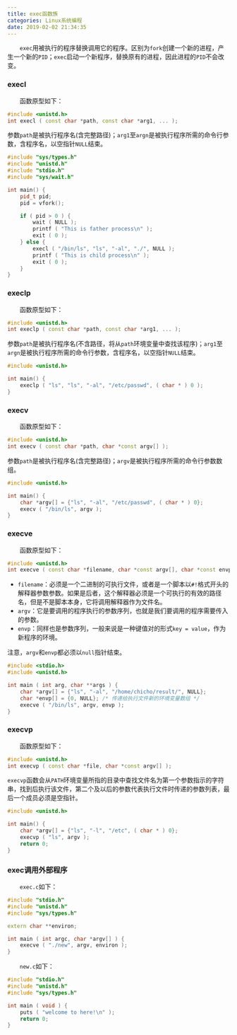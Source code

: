 ```yaml
---
title: exec函数族
categories: Linux系统编程
date: 2019-02-02 21:34:35
---
```

&emsp;&emsp;`exec`用被执行的程序替换调用它的程序。区别为`fork`创建一个新的进程，产生一个新的`PID`；`exec`启动一个新程序，替换原有的进程，因此进程的`PID`不会改变。<!--more-->

### execl

&emsp;&emsp;函数原型如下：

``` cpp
#include <unistd.h>
int execl ( const char *path, const char *arg1, ... );
```

参数`path`是被执行程序名(含完整路径)；`arg1`至`argn`是被执行程序所需的命令行参数，含程序名，以空指针`NULL`结束。

``` cpp
#include "sys/types.h"
#include "unistd.h"
#include "stdio.h"
#include "sys/wait.h"

int main() {
    pid_t pid;
    pid = vfork();

    if ( pid > 0 ) {
        wait ( NULL );
        printf ( "This is father process\n" );
        exit ( 0 );
    } else {
        execl ( "/bin/ls", "ls", "-al", "./", NULL );
        printf ( "This is child process\n" );
        exit ( 0 );
    }
}
```

### execlp

&emsp;&emsp;函数原型如下：

``` cpp
#include <unistd.h>
int execlp ( const char *path, const char *arg1, ... );
```

参数`path`是被执行程序名(不含路径，将从`path`环境变量中查找该程序)；`arg1`至`argn`是被执行程序所需的命令行参数，含程序名，以空指针`NULL`结束。

``` cpp
#include <unistd.h>

int main() {
    execlp ( "ls", "ls", "-al", "/etc/passwd", ( char * ) 0 );
}
```

### execv

&emsp;&emsp;函数原型如下：

``` cpp
#include <unistd.h>
int execv ( const char *path, char *const argv[] );
```

参数`path`是被执行程序名(含完整路径)；`argv`是被执行程序所需的命令行参数数组。

``` cpp
#include <unistd.h>

int main() {
    char *argv[] = {"ls", "-al", "/etc/passwd", ( char * ) 0};
    execv ( "/bin/ls", argv );
}
```

### execve

&emsp;&emsp;函数原型如下：

``` cpp
#include <unistd.h>
int execve ( const char *filename, char *const argv[], char *const envp[] );
```

- `filename`：必须是一个二进制的可执行文件，或者是一个脚本以`#!`格式开头的解释器参数参数。如果是后者，这个解释器必须是一个可执行的有效的路径名，但是不是脚本本身，它将调用解释器作为文件名。
- `argv`：它是要调用的程序执行的参数序列，也就是我们要调用的程序需要传入的参数。
- `envp`：同样也是参数序列，一般来说是一种键值对的形式`key = value`，作为新程序的环境。

注意，`argv`和`envp`都必须以`null`指针结束。

``` cpp
#include <stdio.h>
#include <unistd.h>

int main ( int arg, char **args ) {
    char *argv[] = {"ls", "-al", "/home/chicho/result/", NULL};
    char *envp[] = {0, NULL}; /* 传递给执行文件新的环境变量数组 */
    execve ( "/bin/ls", argv, envp );
}
```

### execvp

&emsp;&emsp;函数原型如下：

``` cpp
#include <unistd.h>
int execvp ( const char *file, char *const argv[] );
```

`execvp`函数会从`PATH`环境变量所指的目录中查找文件名为第一个参数指示的字符串，找到后执行该文件，第二个及以后的参数代表执行文件时传递的参数列表，最后一个成员必须是空指针。

``` cpp
#include <unistd.h>

int main() {
    char *argv[] = {"ls", "-l", "/etc", ( char * ) 0};
    execvp ( "ls", argv );
    return 0;
}
```

### exec调用外部程序

&emsp;&emsp;`exec.c`如下：

``` cpp
#include "stdio.h"
#include "unistd.h"
#include "sys/types.h"

extern char **environ;

int main ( int argc, char *argv[] ) {
    execve ( "./new", argv, environ );
}
```

&emsp;&emsp;`new.c`如下：

``` cpp
#include "stdio.h"
#include "unistd.h"
#include "sys/types.h"

int main ( void ) {
    puts ( "welcome to here!\n" );
    return 0;
}
```